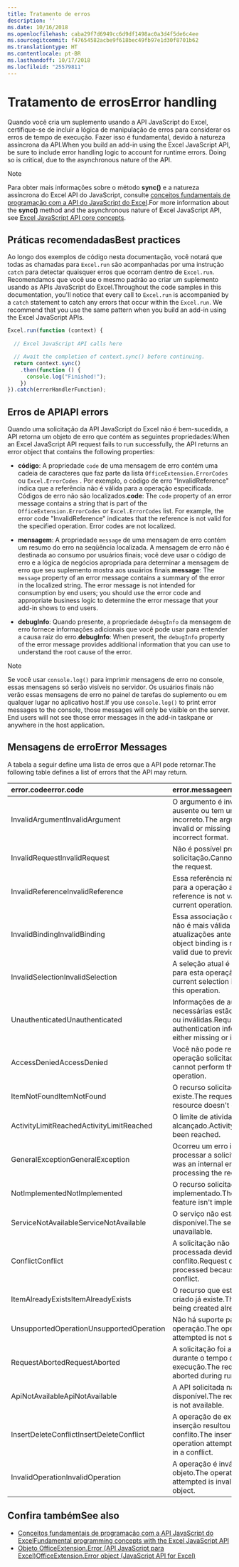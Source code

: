 ```yaml
---
title: Tratamento de erros
description: ''
ms.date: 10/16/2018
ms.openlocfilehash: caba29f7d6949cc6d9df1498ac0a3d4f5de6c4ee
ms.sourcegitcommit: f47654582acbe9f618bec49fb97e1d30f8701b62
ms.translationtype: HT
ms.contentlocale: pt-BR
ms.lasthandoff: 10/17/2018
ms.locfileid: "25579811"
---
```

# <a name="error-handling"></a><span data-ttu-id="64428-102">Tratamento de erros</span><span class="sxs-lookup"><span data-stu-id="64428-102">Error handling</span></span>

<span data-ttu-id="64428-p101">Quando você cria um suplemento usando a API JavaScript do Excel, certifique-se de incluir a lógica de manipulação de erros para considerar os erros de tempo de execução. Fazer isso é fundamental, devido à natureza assíncrona da API.</span><span class="sxs-lookup"><span data-stu-id="64428-p101">When you build an add-in using the Excel JavaScript API, be sure to include error handling logic to account for runtime errors. Doing so is critical, due to the asynchronous nature of the API.</span></span>

> [!NOTE]
> <span data-ttu-id="64428-105">Para obter mais informações sobre o método **sync()** e a natureza assíncrona do Excel API do JavaScript, consulte [conceitos fundamentais de programação com a API do JavaScript do Excel](excel-add-ins-core-concepts.md).</span><span class="sxs-lookup"><span data-stu-id="64428-105">For more information about the **sync()** method and the asynchronous nature of Excel JavaScript API, see [Excel JavaScript API core concepts](excel-add-ins-core-concepts.md).</span></span>

## <a name="best-practices"></a><span data-ttu-id="64428-106">Práticas recomendadas</span><span class="sxs-lookup"><span data-stu-id="64428-106">Best practices</span></span>

<span data-ttu-id="64428-p102">Ao longo dos exemplos de código nesta documentação, você notará que todas as chamadas para `Excel.run` são acompanhadas por uma instrução `catch` para detectar quaisquer erros que ocorram dentro de `Excel.run`. Recomendamos que você use o mesmo padrão ao criar um suplemento usando as APIs JavaScript do Excel.</span><span class="sxs-lookup"><span data-stu-id="64428-p102">Throughout the code samples in this documentation, you'll notice that every call to `Excel.run` is accompanied by a `catch` statement to catch any errors that occur within the `Excel.run`. We recommend that you use the same pattern when you build an add-in using the Excel JavaScript APIs.</span></span>

```js
Excel.run(function (context) { 
  
  // Excel JavaScript API calls here

  // Await the completion of context.sync() before continuing.
  return context.sync()
    .then(function () {
      console.log("Finished!");
    })
}).catch(errorHandlerFunction);     
```

## <a name="api-errors"></a><span data-ttu-id="64428-109">Erros de API</span><span class="sxs-lookup"><span data-stu-id="64428-109">API errors</span></span> 

<span data-ttu-id="64428-110">Quando uma solicitação da API JavaScript do Excel não é bem-sucedida, a API retorna um objeto de erro que contém as seguintes propriedades:</span><span class="sxs-lookup"><span data-stu-id="64428-110">When an Excel JavaScript API request fails to run successfully, the API returns an error object that contains the following properties:</span></span> 

- <span data-ttu-id="64428-p103">**código**: A propriedade `code` de uma mensagem de erro contém uma cadeia de caracteres que faz parte da lista `OfficeExtension.ErrorCodes` ou `Excel.ErrorCodes` . Por exemplo, o código de erro "InvalidReference" indica que a referência não é válida para a operação especificada. Códigos de erro não são localizados.</span><span class="sxs-lookup"><span data-stu-id="64428-p103">**code**:  The `code` property of an error message contains a string that is part of the `OfficeExtension.ErrorCodes` or `Excel.ErrorCodes` list. For example, the error code "InvalidReference" indicates that the reference is not valid for the specified operation. Error codes are not localized.</span></span> 

- <span data-ttu-id="64428-p104">**mensagem**: A propriedade `message` de uma mensagem de erro contém um resumo do erro na seqüência localizada. A mensagem de erro não é destinada ao consumo por usuários finais; você deve usar o código de erro e a lógica de negócios apropriada para determinar a mensagem de erro que seu suplemento mostra aos usuários finais.</span><span class="sxs-lookup"><span data-stu-id="64428-p104">**message**: The `message` property of an error message contains a summary of the error in the localized string. The error message is not intended for consumption by end users; you should use the error code and appropriate business logic to determine the error message that your add-in shows to end users.</span></span>

- <span data-ttu-id="64428-116">**debugInfo**: Quando presente, a propriedade `debugInfo` da mensagem de erro fornece informações adicionais que você pode usar para entender a causa raiz do erro.</span><span class="sxs-lookup"><span data-stu-id="64428-116">**debugInfo**: When present, the `debugInfo` property of the error message provides additional information that you can use to understand the root cause of the error.</span></span> 

> [!NOTE]
> <span data-ttu-id="64428-p105">Se você usar `console.log()` para imprimir mensagens de erro no console, essas mensagens só serão visíveis no servidor. Os usuários finais não verão essas mensagens de erro no painel de tarefas do suplemento ou em qualquer lugar no aplicativo host.</span><span class="sxs-lookup"><span data-stu-id="64428-p105">If you use `console.log()` to print error messages to the console, those messages will only be visible on the server. End users will not see those error messages in the add-in taskpane or anywhere in the host application.</span></span>

## <a name="error-messages"></a><span data-ttu-id="64428-119">Mensagens de erro</span><span class="sxs-lookup"><span data-stu-id="64428-119">Error Messages</span></span>

<span data-ttu-id="64428-120">A tabela a seguir define uma lista de erros que a API pode retornar.</span><span class="sxs-lookup"><span data-stu-id="64428-120">The following table defines a list of errors that the API may return.</span></span>

|<span data-ttu-id="64428-121">error.code</span><span class="sxs-lookup"><span data-stu-id="64428-121">error.code</span></span> | <span data-ttu-id="64428-122">error.message</span><span class="sxs-lookup"><span data-stu-id="64428-122">error.message</span></span> |
|:----------|:--------------|
|<span data-ttu-id="64428-123">InvalidArgument</span><span class="sxs-lookup"><span data-stu-id="64428-123">InvalidArgument</span></span> |<span data-ttu-id="64428-124">O argumento é inválido, ausente ou tem um formato incorreto.</span><span class="sxs-lookup"><span data-stu-id="64428-124">The argument is invalid or missing or has an incorrect format.</span></span>|
|<span data-ttu-id="64428-125">InvalidRequest</span><span class="sxs-lookup"><span data-stu-id="64428-125">InvalidRequest</span></span>  |<span data-ttu-id="64428-126">Não é possível processar a solicitação.</span><span class="sxs-lookup"><span data-stu-id="64428-126">Cannot process the request.</span></span>|
|<span data-ttu-id="64428-127">InvalidReference</span><span class="sxs-lookup"><span data-stu-id="64428-127">InvalidReference</span></span>|<span data-ttu-id="64428-128">Essa referência não é válida para a operação atual.</span><span class="sxs-lookup"><span data-stu-id="64428-128">This reference is not valid for the current operation.</span></span>|
|<span data-ttu-id="64428-129">InvalidBinding</span><span class="sxs-lookup"><span data-stu-id="64428-129">InvalidBinding</span></span>  |<span data-ttu-id="64428-130">Essa associação de objetos não é mais válida devido a atualizações anteriores.</span><span class="sxs-lookup"><span data-stu-id="64428-130">This object binding is no longer valid due to previous updates.</span></span>|
|<span data-ttu-id="64428-131">InvalidSelection</span><span class="sxs-lookup"><span data-stu-id="64428-131">InvalidSelection</span></span>|<span data-ttu-id="64428-132">A seleção atual é inválida para esta operação.</span><span class="sxs-lookup"><span data-stu-id="64428-132">The current selection is invalid for this operation.</span></span>|
|<span data-ttu-id="64428-133">Unauthenticated</span><span class="sxs-lookup"><span data-stu-id="64428-133">Unauthenticated</span></span> |<span data-ttu-id="64428-134">Informações de autenticação necessárias estão ausentes ou inválidas.</span><span class="sxs-lookup"><span data-stu-id="64428-134">Required authentication information is either missing or invalid.</span></span>|
|<span data-ttu-id="64428-135">AccessDenied</span><span class="sxs-lookup"><span data-stu-id="64428-135">AccessDenied</span></span> |<span data-ttu-id="64428-136">Você não pode realizar a operação solicitada.</span><span class="sxs-lookup"><span data-stu-id="64428-136">You cannot perform the requested operation.</span></span>|
|<span data-ttu-id="64428-137">ItemNotFound</span><span class="sxs-lookup"><span data-stu-id="64428-137">ItemNotFound</span></span> |<span data-ttu-id="64428-138">O recurso solicitado não existe.</span><span class="sxs-lookup"><span data-stu-id="64428-138">The requested resource doesn't exist.</span></span>|
|<span data-ttu-id="64428-139">ActivityLimitReached</span><span class="sxs-lookup"><span data-stu-id="64428-139">ActivityLimitReached</span></span>|<span data-ttu-id="64428-140">O limite de atividades foi alcançado.</span><span class="sxs-lookup"><span data-stu-id="64428-140">Activity limit has been reached.</span></span>|
|<span data-ttu-id="64428-141">GeneralException</span><span class="sxs-lookup"><span data-stu-id="64428-141">GeneralException</span></span>|<span data-ttu-id="64428-142">Ocorreu um erro interno ao processar a solicitação.</span><span class="sxs-lookup"><span data-stu-id="64428-142">There was an internal error while processing the request.</span></span>|
|<span data-ttu-id="64428-143">NotImplemented</span><span class="sxs-lookup"><span data-stu-id="64428-143">NotImplemented</span></span>  |<span data-ttu-id="64428-144">O recurso solicitado não foi implementado.</span><span class="sxs-lookup"><span data-stu-id="64428-144">The requested feature isn't implemented.</span></span>|
|<span data-ttu-id="64428-145">ServiceNotAvailable</span><span class="sxs-lookup"><span data-stu-id="64428-145">ServiceNotAvailable</span></span>|<span data-ttu-id="64428-146">O serviço não está disponível.</span><span class="sxs-lookup"><span data-stu-id="64428-146">The service is unavailable.</span></span>|
|<span data-ttu-id="64428-147">Conflict</span><span class="sxs-lookup"><span data-stu-id="64428-147">Conflict</span></span>|<span data-ttu-id="64428-148">A solicitação não pôde ser processada devido a um conflito.</span><span class="sxs-lookup"><span data-stu-id="64428-148">Request could not be processed because of a conflict.</span></span>|
|<span data-ttu-id="64428-149">ItemAlreadyExists</span><span class="sxs-lookup"><span data-stu-id="64428-149">ItemAlreadyExists</span></span>|<span data-ttu-id="64428-150">O recurso que está sendo criado já existe.</span><span class="sxs-lookup"><span data-stu-id="64428-150">The resource being created already exists.</span></span>|
|<span data-ttu-id="64428-151">UnsupportedOperation</span><span class="sxs-lookup"><span data-stu-id="64428-151">UnsupportedOperation</span></span>|<span data-ttu-id="64428-152">Não há suporte para a operação.</span><span class="sxs-lookup"><span data-stu-id="64428-152">The operation being attempted is not supported.</span></span>|
|<span data-ttu-id="64428-153">RequestAborted</span><span class="sxs-lookup"><span data-stu-id="64428-153">RequestAborted</span></span>|<span data-ttu-id="64428-154">A solicitação foi anulada durante o tempo de execução.</span><span class="sxs-lookup"><span data-stu-id="64428-154">The request was aborted during run time.</span></span>|
|<span data-ttu-id="64428-155">ApiNotAvailable</span><span class="sxs-lookup"><span data-stu-id="64428-155">ApiNotAvailable</span></span>|<span data-ttu-id="64428-156">A API solicitada não está disponível.</span><span class="sxs-lookup"><span data-stu-id="64428-156">The requested API is not available.</span></span>|
|<span data-ttu-id="64428-157">InsertDeleteConflict</span><span class="sxs-lookup"><span data-stu-id="64428-157">InsertDeleteConflict</span></span>|<span data-ttu-id="64428-158">A operação de exclusão ou inserção resultou em um conflito.</span><span class="sxs-lookup"><span data-stu-id="64428-158">The insert or delete operation attempted resulted in a conflict.</span></span>|
|<span data-ttu-id="64428-159">InvalidOperation</span><span class="sxs-lookup"><span data-stu-id="64428-159">InvalidOperation</span></span>|<span data-ttu-id="64428-160">A operação é inválida no objeto.</span><span class="sxs-lookup"><span data-stu-id="64428-160">The operation attempted is invalid on the object.</span></span>|

## <a name="see-also"></a><span data-ttu-id="64428-161">Confira também</span><span class="sxs-lookup"><span data-stu-id="64428-161">See also</span></span>

- [<span data-ttu-id="64428-162">Conceitos fundamentais de programação com a API JavaScript do Excel</span><span class="sxs-lookup"><span data-stu-id="64428-162">Fundamental programming concepts with the Excel JavaScript API</span></span>](excel-add-ins-core-concepts.md)
- [<span data-ttu-id="64428-163">Objeto OfficeExtension.Error (API JavaScript para Excel)</span><span class="sxs-lookup"><span data-stu-id="64428-163">OfficeExtension.Error object (JavaScript API for Excel)</span></span>](https://docs.microsoft.com/javascript/api/office/officeextension.error?view=office-js)
